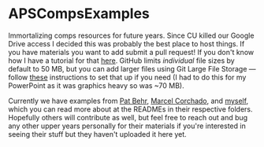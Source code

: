 # APSCompsExamples

Immortalizing comps resources for future years. Since CU killed our Google Drive access I decided this was probably the best place to host things. If you have materials you want to add submit a pull request! If you don't know how I have a tutorial for that [here](https://github.com/kirklong/ASTR_6000_Workshop). GitHub limits *individual* file sizes by default to 50 MB, but you can add larger files using Git Large File Storage &mdash; follow [these](https://docs.github.com/en/repositories/working-with-files/managing-large-files/about-large-files-on-github) instructions to set that up if you need (I had to do this for my PowerPoint as it was graphics heavy so was ~70 MB). 

Currently we have examples from [Pat Behr](Pat), [Marcel Corchado](marcel), and [myself](Kirk), which you can read more about at the READMEs in their respective folders. Hopefully others will contribute as well, but feel free to reach out and bug any other upper years personally for their materials if you're interested in seeing their stuff but they haven't uploaded it here yet.

